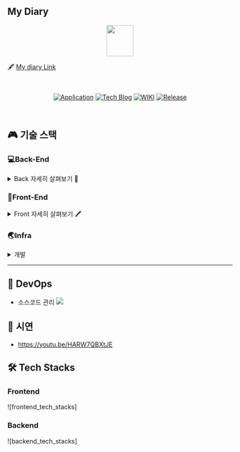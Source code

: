 
 ## My Diary
  <div align="center">
     <img src="https://user-images.githubusercontent.com/95139299/190842505-cd36dbb3-b027-44fd-a867-18e208fef772.png" width="60" height="70" /> 
  </div> 


<div>
 
  🖋 [My diary Link](https://lego-mydiary.web.app)

</div>
<br/>

<div align="center">

[![Application](http://img.shields.io/badge/Application-fc3465?style=flat&logo=github&logoColor=white&link=https://pick-git.com/)](https://pick-git.com/)
[![Tech Blog](http://img.shields.io/badge/-Tech%20Blog-important?style=flat&logo=dev.to&logoColor=white&link=https://2021-pick-git.github.io/)](https://2021-pick-git.github.io/)
[![WIKI](http://img.shields.io/badge/-GitHub%20WiKi-395FC1?style=flat&logo=dev.to&logoColor=white&link=https://github.com/woowacourse-teams/2021-pick-git/wiki)](https://github.com/woowacourse-teams/2021-pick-git/wiki)
[![Release](https://img.shields.io/github/v/release/woowacourse-teams/2021-pick-git?color=skyblue)](https://github.com/woowacourse-teams/2021-pick-git/releases/tag/v1.2.0)

</div>
<br/>

## :video_game: 기술 스택

### 💻Back-End

  <details>
      <summary>Back 자세히 살펴보기 📱</summary>
      <br/>
      <ul>
          <li><img src="https://img.shields.io/badge/Java-8-3766AB?style=flat"/> on <img src="https://img.shields.io/badge/IntelliJ-3766AB?style=flat"/></li>
          <li><img src="https://img.shields.io/badge/Spring-4-3766AB?style=flat"/></li>
          <li><img src="https://img.shields.io/badge/SpringBoot-2.6.3-3766AB?style=flat"/></li>
      </ul>
  </details>

### 🎨Front-End

<details>
    <summary>Front 자세히 살펴보기 🖍️</summary>
    <br/>
    <ul>
        <li><img src="https://img.shields.io/badge/JavaScript-ES6+-3766AB?style=flat"/> on <img src="https://img.shields.io/badge/VScode-3766AB?style=flat"/></li>
        <li><img src="https://img.shields.io/badge/Vue-2.6.14-3766AB?style=flat"/> </li>
        <li><img src="https://img.shields.io/badge/Vuex-3.6.2-3766AB?style=flat"/> </li>
        <li><img src="https://img.shields.io/badge/Vuetify-2.6.0-3766AB?style=flat"/> </li>
        <li><img src="https://img.shields.io/badge/eslint-7.32.0-3766AB?style=flat"/> : 협업을 위한 formatter 라이브러리</li>
    </ul>
</details>


### 🌏Infra

  <details>
      <summary>개발</summary>
      <br/>
      <ul>
          <li>GitLab</li>
          <li>Heroku</li>
      </ul>
  </details>

-------------------------------------------------


## 💛 DevOps
 * 소스코드 관리 <img src="https://img.shields.io/badge/Github-3766AB?style=flat"/> 
## 💛 시연
 * https://youtu.be/HARW7QBXtJE

## 🛠 Tech Stacks

### Frontend

![frontend_tech_stacks]

> 

### Backend

![backend_tech_stacks]

> 



<br>

